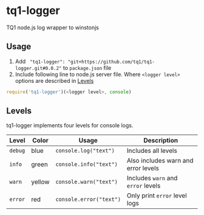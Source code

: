 # tq1-logger
TQ1 node.js log wrapper to winstonjs

## Usage

1. Add `
    "tq1-logger": "git+https://github.com/tq1/tq1-logger.git#0.0.2"` to `package.json` file
2. Include following line to node.js server file. Where `<logger level>` options are described in [Levels](#levels)
```javascript
require('tq1-logger')(<logger level>, console)
```


## Levels
tq1-logger implements four levels for console logs.

Level             | Color   | Usage                   | Description
------------------|---------|-------------------------|------------------------------
`debug`           | blue    | `console.log("text")`   | Includes all levels
`info`            | green   | `console.info("text")`  | Also includes warn and error levels
`warn`            | yellow  | `console.warn("text")`  | Includes `warn` and `error` levels
`error`           | red     | `console.error("text")` | Only print `error` level logs
